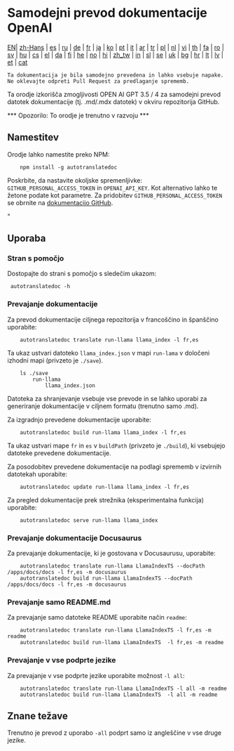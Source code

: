 
# Samodejni prevod dokumentacije OpenAI

[EN](./README.md)| [zh-Hans](/i18n/README_zh-Hans.md) | [es](/i18n/README_es.md) | [ru](/i18n/README_ru.md) | [de](/i18n/README_de.md) | [fr](/i18n/README_fr.md) | [ja](/i18n/README_ja.md) | [ko](/i18n/README_ko.md) | [pt](/i18n/README_pt.md) | [it](/i18n/README_it.md) | [ar](/i18n/README_ar.md) | [tr](/i18n/README_tr.md) | [pl](/i18n/README_pl.md) | [nl](/i18n/README_nl.md) | [vi](/i18n/README_vi.md) | [th](/i18n/README_th.md) | [fa](/i18n/README_fa.md) | [ro](/i18n/README_ro.md) | [sv](/i18n/README_sv.md) | [hu](/i18n/README_hu.md) | [cs](/i18n/README_cs.md) | [el](/i18n/README_el.md) | [da](/i18n/README_da.md) | [fi](/i18n/README_fi.md) | [he](/i18n/README_he.md) | [no](/i18n/README_no.md) | [hi](/i18n/README_hi.md) | [zh_tw](/i18n/README_zh_tw.md) | [in](/i18n/README_in.md) | [sl](/i18n/README_sl.md) | [se](/i18n/README_se.md) | [uk](/i18n/README_uk.md) | [bg](/i18n/README_bg.md) | [hr](/i18n/README_hr.md) | [lt](/i18n/README_lt.md) | [lv](/i18n/README_lv.md) | [et](/i18n/README_et.md) | [cat](/i18n/README_cat.md) 

```Ta dokumentacija je bila samodejno prevedena in lahko vsebuje napake. Ne oklevajte odpreti Pull Request za predlaganje sprememb.```


Ta orodje izkorišča zmogljivosti OPEN AI GPT 3.5 / 4 za samodejni prevod datotek dokumentacije (tj. .md/.mdx datotek) v okviru repozitorija GitHub.

*** Opozorilo: To orodje je trenutno v razvoju ***


## Namestitev

Orodje lahko namestite preko NPM:

```
    npm install -g autotranslatedoc
```

Poskrbite, da nastavite okoljske spremenljivke: `GITHUB_PERSONAL_ACCESS_TOKEN` in `OPENAI_API_KEY`. Kot alternativo lahko te žetone podate kot parametre. Za pridobitev `GITHUB_PERSONAL_ACCESS_TOKEN` se obrnite na [dokumentacijo GitHub](https://docs.github.com/en/github/authenticating-to-github/creating-a-personal-access-token).


"
## Uporaba


### Stran s pomočjo
Dostopajte do strani s pomočjo s sledečim ukazom:
```
 autotranslatedoc -h
```
### Prevajanje dokumentacije

Za prevod dokumentacije ciljnega repozitorija v francoščino in španščino uporabite:
```
    autotranslatedoc translate run-llama llama_index -l fr,es
```


Ta ukaz ustvari datoteko `llama_index.json` v mapi `run-lama` v določeni izhodni mapi (privzeto je `./save`).
```
    ls ./save
        run-llama
            llama_index.json 
```
Datoteka za shranjevanje vsebuje vse prevode in se lahko uporabi za generiranje dokumentacije v ciljnem formatu (trenutno samo .md).

Za izgradnjo prevedene dokumentacije uporabite:

```
    autotranslatedoc build run-llama llama_index -l fr,es
```


Ta ukaz ustvari mape `fr` in `es` v `buildPath` (privzeto je `./build`), ki vsebujejo datoteke prevedene dokumentacije.

Za posodobitev prevedene dokumentacije na podlagi sprememb v izvirnih datotekah uporabite:

```
    autotranslatedoc update run-llama llama_index -l fr,es
```


Za pregled dokumentacije prek strežnika (eksperimentalna funkcija) uporabite:
```
    autotranslatedoc serve run-llama llama_index
```
### Prevajanje dokumentacije Docusaurus

Za prevajanje dokumentacije, ki je gostovana v Docusaurusu, uporabite:

```
    autotranslatedoc translate run-llama LlamaIndexTS --docPath /apps/docs/docs -l fr,es -m docusaurus
    autotranslatedoc build run-llama LlamaIndexTS --docPath /apps/docs/docs -l fr,es -m docusaurus
```
### Prevajanje samo README.md

Za prevajanje samo datoteke README uporabite način `readme`:

```
    autotranslatedoc translate run-llama LlamaIndexTS -l fr,es -m readme
    autotranslatedoc build run-llama LlamaIndexTS  -l fr,es -m readme
```
### Prevajanje v vse podprte jezike

Za prevajanje v vse podprte jezike uporabite možnost `-l all`:

```
    autotranslatedoc translate run-llama LlamaIndexTS -l all -m readme
    autotranslatedoc build run-llama LlamaIndexTS  -l all -m readme
```
## Znane težave

Trenutno je prevod z uporabo `-all` podprt samo iz angleščine v vse druge jezike.

